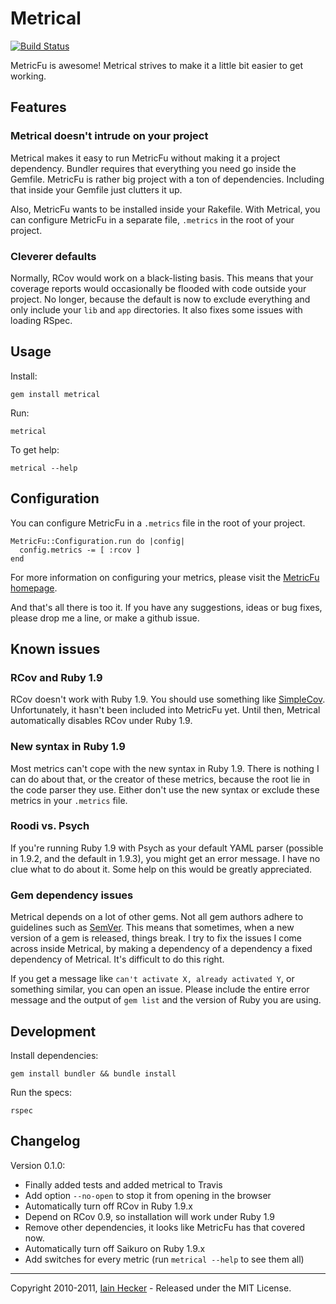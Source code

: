 # Metrical

[![Build Status](https://secure.travis-ci.org/iain/metrical.png)](http://travis-ci.org/iain/metrical)

MetricFu is awesome! Metrical strives to make it a little bit easier to get working.

## Features

### Metrical doesn't intrude on your project

Metrical makes it easy to run MetricFu without making it a project dependency. Bundler requires
that everything you need go inside the Gemfile. MetricFu is rather big project with a ton of
dependencies. Including that inside your Gemfile just clutters it up.

Also, MetricFu wants to be installed inside your Rakefile. With Metrical, you can configure MetricFu
in a separate file, `.metrics` in the root of your project.

### Cleverer defaults

Normally, RCov would work on a black-listing basis. This means that your coverage reports would
occasionally be flooded with code outside your project. No longer, because the default is now to
exclude everything and only include your `lib` and `app` directories. It also fixes some issues with
loading RSpec.

## Usage

Install:

    gem install metrical

Run:

    metrical

To get help:

    metrical --help

## Configuration

You can configure MetricFu in a `.metrics` file in the root of your project.

    MetricFu::Configuration.run do |config|
      config.metrics -= [ :rcov ]
    end

For more information on configuring your metrics, please visit the
[MetricFu homepage](http://metric-fu.rubyforge.org/).

And that's all there is too it. If you have any suggestions, ideas or bug fixes,
please drop me a line, or make a github issue.

## Known issues

### RCov and Ruby 1.9

RCov doesn't work with Ruby 1.9. You should use something like
[SimpleCov](https://github.com/colszowka/simplecov). Unfortunately, it hasn't been included into
MetricFu yet. Until then, Metrical automatically disables RCov under Ruby 1.9.

### New syntax in Ruby 1.9

Most metrics can't cope with the new syntax in Ruby 1.9. There is nothing I can do about that, or
the creator of these metrics, because the root lie in the code parser they use. Either don't use the
new syntax or exclude these metrics in your `.metrics` file.

### Roodi vs. Psych

If you're running Ruby 1.9 with Psych as your default YAML parser (possible in 1.9.2, and the
default in 1.9.3), you might get an error message. I have no clue what to do about it. Some help on
this would be greatly appreciated.

### Gem dependency issues

Metrical depends on a lot of other gems. Not all gem authors adhere to guidelines such as
[SemVer](http://semver.org/). This means that sometimes, when a new version of a gem is released,
things break. I try to fix the issues I come across inside Metrical, by making a dependency of a
dependency a fixed dependency of Metrical. It's difficult to do this right.

If you get a message like `can't activate X, already activated Y`, or something similar, you can
open an issue. Please include the entire error message and the output of `gem list` and the version
of Ruby you are using.


## Development

Install dependencies:

    gem install bundler && bundle install

Run the specs:

    rspec


## Changelog

Version 0.1.0:

* Finally added tests and added metrical to Travis
* Add option `--no-open` to stop it from opening in the browser
* Automatically turn off RCov in Ruby 1.9.x
* Depend on RCov 0.9, so installation will work under Ruby 1.9
* Remove other dependencies, it looks like MetricFu has that covered now.
* Automatically turn off Saikuro on Ruby 1.9.x
* Add switches for every metric (run `metrical --help` to see them all)

---
Copyright 2010-2011, [Iain Hecker](http://iain.nl) - Released under the MIT License.
